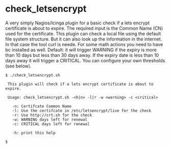# check_letsencrypt

A very simply Nagios/Icinga plugin for a basic check if a lets encrypt certificate is about to expire.
The required input is the Common Name (CN) used for the certificate. 
This plugin can check a local file using the default file system structure. 
But it can also look up the information in the internet. In that case the tool curl is neede.
For some math actions you need to have bc installed as well.
Default: it will trigger WARNING if the expiry is more than 10 days but less than 30 days away. If the expiry date is less than 10 days away it will trigger a CRITICAL.
You can configure your own thresholds (see below).


````
$ ./check_letsencrypt.sh 

 This plugin will check if a lets encrypt certificate is about to expire.

 Usage: check_letsencrypt.sh -<h|n> -l|r -w <warning> -c <critical>

   -n: Certifcate Common Name
   -l: Use the certifcate in /etc/letsencrypt/live for the check
   -r: Use http://crt.sh for the check
   -w: WARNING days left for renewal
   -c: CRITICAL days left for renewal

   -h: print this help

$
````


